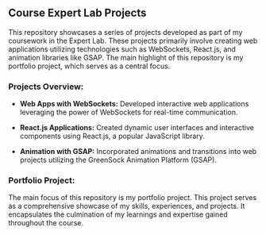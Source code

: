 ## Course Expert Lab Projects

This repository showcases a series of projects developed as part of my coursework in the Expert Lab. These projects primarily involve creating web applications utilizing technologies such as WebSockets, React.js, and animation libraries like GSAP. The main highlight of this repository is my portfolio project, which serves as a central focus.

### Projects Overview:

- **Web Apps with WebSockets:** Developed interactive web applications leveraging the power of WebSockets for real-time communication.
  
- **React.js Applications:** Created dynamic user interfaces and interactive components using React.js, a popular JavaScript library.
  
- **Animation with GSAP:** Incorporated animations and transitions into web projects utilizing the GreenSock Animation Platform (GSAP).
  
### Portfolio Project:

The main focus of this repository is my portfolio project. This project serves as a comprehensive showcase of my skills, experiences, and projects. It encapsulates the culmination of my learnings and expertise gained throughout the course.


